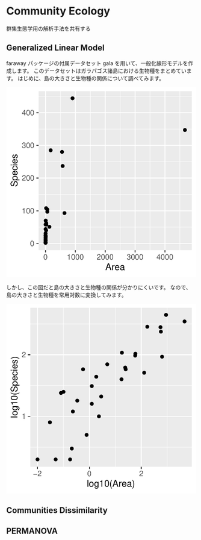 # Community Ecology
群集生態学用の解析手法を共有する


## Generalized Linear Model
faraway パッケージの付属データセット
gala を用いて、一般化線形モデルを作成します。
このデータセットはガラパゴス諸島における生物種をまとめています。
はじめに、島の大きさと生物種の関係について調べてみます。

![Fig. 1. ガラパゴス諸島における島の大きさと生物の多様性の関係](https://raw.githubusercontent.com/Tomo-Aot/Community_Ecology/refs/heads/main/image/area_sp.png)

しかし、この図だと島の大きさと生物種の関係が分かりにくいです。
なので、島の大きさと生物種を常用対数に変換してみます。

![Fig. 2. 常用対数に返還したガラパゴス諸島における島の大きさと生物の多様性の関係](https://raw.githubusercontent.com/Tomo-Aot/Community_Ecology/refs/heads/main/image/logrea_logsp.png)

## Communities Dissimilarity


## PERMANOVA

